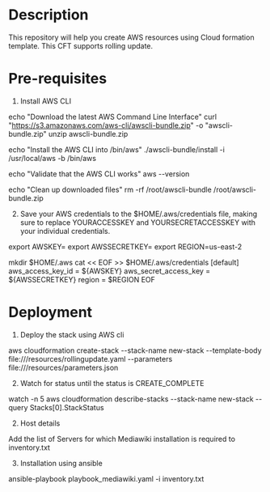 # Description
This repository will help you create AWS resources using Cloud formation template. This CFT supports rolling update. 

# Pre-requisites
1. Install AWS CLI

echo "Download the latest AWS Command Line Interface"
curl "https://s3.amazonaws.com/aws-cli/awscli-bundle.zip" -o "awscli-bundle.zip"
unzip awscli-bundle.zip

echo "Install the AWS CLI into /bin/aws"
./awscli-bundle/install -i /usr/local/aws -b /bin/aws

echo "Validate that the AWS CLI works"
aws --version

echo "Clean up downloaded files"
rm -rf /root/awscli-bundle /root/awscli-bundle.zip

2. Save your AWS credentials to the $HOME/.aws/credentials file, making sure to replace YOURACCESSKEY and YOURSECRETACCESSKEY with your individual credentials.

export AWSKEY=<YOURACCESSKEY>
export AWSSECRETKEY=<YOURSECRETKEY>
export REGION=us-east-2

mkdir $HOME/.aws
cat << EOF >>  $HOME/.aws/credentials
[default]
aws_access_key_id = ${AWSKEY}
aws_secret_access_key = ${AWSSECRETKEY}
region = $REGION
EOF

# Deployment 
  

  1. Deploy the stack using AWS cli

  aws cloudformation create-stack --stack-name new-stack --template-body file:///resources/rollingupdate.yaml  --parameters  file:///resources/parameters.json
  
  2. Watch for status until the status is CREATE_COMPLETE
  
  watch -n 5 aws cloudformation describe-stacks --stack-name new-stack --query Stacks[0].StackStatus

  2. Host details 
  
  Add the list of Servers for which Mediawiki installation is required to inventory.txt

  3. Installation using ansible

  ansible-playbook playbook_mediawiki.yaml -i inventory.txt
    
